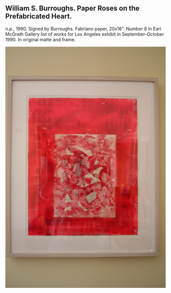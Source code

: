 ## William S. Burroughs. Paper Roses on the Prefabricated Heart.

n.p., 1990. Signed by Burroughs. Fabriano paper, 20x16". Number 8 in Earl McGrath Gallery list of works for Los Angeles exhibit in September-October 1990. In original matte and frame. 

![Paper Roses on the Prefabricated Heart](../assets/images/paper-roses-on-the-prefabricat-1.jpg)
